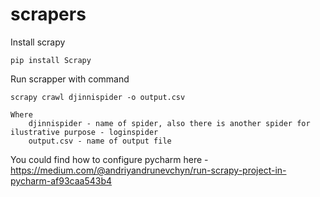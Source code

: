 # scrapers

Install scrapy

    pip install Scrapy
    
Run scrapper with command

    scrapy crawl djinnispider -o output.csv
    
    Where
        djinnispider - name of spider, also there is another spider for ilustrative purpose - loginspider
        output.csv - name of output file
You could find how to configure pycharm here - https://medium.com/@andriyandrunevchyn/run-scrapy-project-in-pycharm-af93caa543b4
